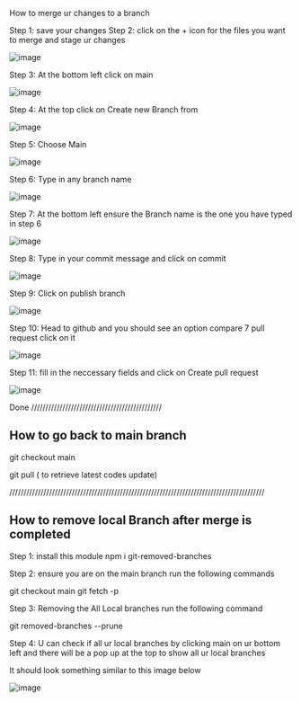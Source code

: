 How to merge ur changes to a branch

Step 1: save your changes
Step 2: click on the + icon for the files you want to merge and stage ur changes

![image](https://github.com/global-learning-festival/test/assets/82433697/372e6d78-04b3-4cae-9f20-37b7134cdc4f)


Step 3: At the bottom left click on main


![image](https://github.com/global-learning-festival/test/assets/82433697/40ee4464-517a-4b96-8d74-3363dc045be1)


Step 4: At the top click on Create new Branch from


![image](https://github.com/global-learning-festival/test/assets/82433697/8faaf603-8c76-497a-a1a5-92dc55f44224)


Step 5: Choose Main


![image](https://github.com/global-learning-festival/test/assets/82433697/74bf2b8b-0f97-4a22-8a9b-37775416ee95)


Step 6: Type in any branch name


![image](https://github.com/global-learning-festival/test/assets/82433697/7177830e-6de9-4c14-96d8-c214908e2fd7)


Step 7: At the bottom left ensure the Branch name is the one you have typed in step 6


![image](https://github.com/global-learning-festival/test/assets/82433697/b7716615-1392-4d7d-99d8-45f8e22243fc)

Step 8: Type in your commit message and click on commit


![image](https://github.com/global-learning-festival/test/assets/82433697/67cb41ac-ff59-4a8c-9364-f1eaaf3f9f19)

Step 9: Click on publish branch

![image](https://github.com/global-learning-festival/test/assets/82433697/78a71e71-6edb-4da2-bb4b-52f47a0ebe67)

Step 10: Head to github and you should see an option compare 7 pull request click on it

![image](https://github.com/global-learning-festival/test/assets/82433697/1fdcc003-8d95-4ef3-8712-32fd206f891d)

Step 11: fill in the neccessary fields and click on Create pull request 

![image](https://github.com/global-learning-festival/test/assets/82433697/1e03517a-189e-492a-b71d-72b10a218925)

Done
//////////////////////////////////////////////




How to go back to main branch
--------------------------------

git checkout main

git pull ( to retrieve latest codes update)

//////////////////////////////////////////////////////////////////////////////////////////


How to remove local Branch after merge is completed
------------------------------------------------------

Step 1: install this module
npm i git-removed-branches

Step 2: ensure you are on the main branch run the following commands

git checkout main
git fetch -p

Step 3: Removing the All Local branches run the following command

git removed-branches --prune

Step 4: U can check if all ur local branches by clicking main on ur bottom left and there will be a pop up at the top to show all ur local branches


It should look something similar to this image below


![image](https://github.com/global-learning-festival/test/assets/82433697/ffa00071-2301-4a2b-8310-a74e3be3c5d0)











